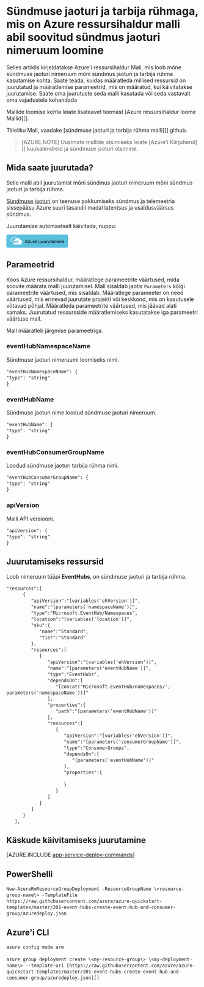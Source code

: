 <properties
    pageTitle="Sündmuse jaoturi ja tarbija rühmaga, mis on Azure ressursihaldur malli abil soovitud sündmus jaoturi nimeruum loomine | Microsoft Azure'i"
    description="Sündmuse jaoturi ja tarbija rühma Azure'i ressursihaldur malli abil soovitud sündmus jaoturi nimeruum loomiseks"
    services="event-hubs"
    documentationCenter=".net"
    authors="sethmanheim"
    manager="timlt"
    editor=""/>

<tags
    ms.service="event-hubs"
    ms.devlang="tbd"
    ms.topic="article"
    ms.tgt_pltfrm="dotnet"
    ms.workload="na"
    ms.date="08/31/2016"
    ms.author="sethm;shvija"/>

# <a name="create-an-event-hubs-namespace-with-event-hub-and-consumer-group-using-an-azure-resource-manager-template"></a>Sündmuse jaoturi ja tarbija rühmaga, mis on Azure ressursihaldur malli abil soovitud sündmus jaoturi nimeruum loomine

Selles artiklis kirjeldatakse Azure'i ressursihaldur Mall, mis loob mõne sündmuse jaoturi nimeruum mõni sündmus jaoturi ja tarbija rühma kasutamise kohta. Saate teada, kuidas määratleda millised ressursid on juurutatud ja määratlemise parameetrid, mis on määratud, kui käivitatakse juurutamise. Saate oma juurutuste seda malli kasutada või seda vastavalt oma vajadustele kohandada

Mallide loomise kohta leiate lisateavet teemast [Azure ressursihaldur loome Mallid][].

Täieliku Mall, vaadake [sündmuse jaoturi ja tarbija rühma malli][] github.

>[AZURE.NOTE]
>Uusimate mallide otsimiseks leiate [Azure'i Kiirjuhend][] kuukalendreid ja sündmuse jaoturi otsimine.

## <a name="what-will-you-deploy"></a>Mida saate juurutada?

Selle malli abil juurutamist mõni sündmus jaoturi nimeruum mõni sündmus jaoturi ja tarbija rühma.

[Sündmuse jaoturi](../event-hubs/event-hubs-what-is-event-hubs.md) on teenuse pakkumiseks sündmus ja telemeetria sissepääsu Azure suuri tasandil madal latentsus ja usaldusväärsus sündmus.

Juurutamise automaatselt käivitada, nuppu:

[![Azure'i juurutamine](./media/event-hubs-resource-manager-namespace-event-hub/deploybutton.png)](https://portal.azure.com/#create/Microsoft.Template/uri/https%3A%2F%2Fraw.githubusercontent.com%2FAzure%2Fazure-quickstart-templates%2Fmaster%2F201-event-hubs-create-event-hub-and-consumer-group%2Fazuredeploy.json)

## <a name="parameters"></a>Parameetrid

Koos Azure ressursihaldur, määratlege parameetrite väärtused, mida soovite määrata malli juurutamisel. Mall sisaldab jaotis `Parameters` kõigi parameetrite väärtused, mis sisaldab. Määratlege parameeter on need väärtused, mis erinevad juurutate projekti või keskkond, mis on kasutusele võtavad põhjal. Määratleda parameetrite väärtused, mis jäävad alati samaks. Juurutatud ressursside määratlemiseks kasutatakse iga parameetri väärtuse mall.

Mall määratleb järgmise parameetriga.

### <a name="eventhubnamespacename"></a>eventHubNamespaceName

Sündmuse jaoturi nimeruumi loomiseks nimi.

```
"eventHubNamespaceName": {
"type": "string"
}
```

### <a name="eventhubname"></a>eventHubName

Sündmuse jaoturi nime loodud sündmuse jaoturi nimeruum.

```
"eventHubName": {
"type": "string"
}
```

### <a name="eventhubconsumergroupname"></a>eventHubConsumerGroupName

Loodud sündmuse jaoturi tarbija rühma nimi.

```
"eventHubConsumerGroupName": {
"type": "string"
}
```

### <a name="apiversion"></a>apiVersion

Malli API versiooni.

```
"apiVersion": {
"type": "string"
}
```

## <a name="resources-to-deploy"></a>Juurutamiseks ressursid

Loob nimeruum tüüpi **EventHubs**, on sündmuse jaoturi ja tarbija rühma.

```
"resources":[  
      {  
         "apiVersion":"[variables('ehVersion')]",
         "name":"[parameters('namespaceName')]",
         "type":"Microsoft.EventHub/Namespaces",
         "location":"[variables('location')]",
         "sku":{  
            "name":"Standard",
            "tier":"Standard"
         },
         "resources":[  
            {  
               "apiVersion":"[variables('ehVersion')]",
               "name":"[parameters('eventHubName')]",
               "type":"EventHubs",
               "dependsOn":[  
                  "[concat('Microsoft.EventHub/namespaces/', parameters('namespaceName'))]"
               ],
               "properties":{  
                  "path":"[parameters('eventHubName')]"
               },
               "resources":[  
                  {  
                     "apiVersion":"[variables('ehVersion')]",
                     "name":"[parameters('consumerGroupName')]",
                     "type":"ConsumerGroups",
                     "dependsOn":[  
                        "[parameters('eventHubName')]"
                     ],
                     "properties":{  

                     }
                  }
               ]
            }
         ]
      }
   ],
```

## <a name="commands-to-run-deployment"></a>Käskude käivitamiseks juurutamine

[AZURE.INCLUDE [app-service-deploy-commands](../../includes/app-service-deploy-commands.md)]

## <a name="powershell"></a>PowerShelli

```
New-AzureRmResourceGroupDeployment -ResourceGroupName \<resource-group-name\> -TemplateFile https://raw.githubusercontent.com/azure/azure-quickstart-templates/master/201-event-hubs-create-event-hub-and-consumer-group/azuredeploy.json
```

## <a name="azure-cli"></a>Azure'i CLI

```
azure config mode arm

azure group deployment create \<my-resource-group\> \<my-deployment-name\> --template-uri [https://raw.githubusercontent.com/azure/azure-quickstart-templates/master/201-event-hubs-create-event-hub-and-consumer-group/azuredeploy.json][]
```

[Azure'i ressursihaldur mallide koostamine]: ../resource-group-authoring-templates.md
[Azure'i Kiirjuhend Mallid]:  https://azure.microsoft.com/documentation/templates/?term=event+hubs
[Using Azure PowerShell with Azure Resource Manager]: ../powershell-azure-resource-manager.md
[Using the Azure CLI for Mac, Linux, and Windows with Azure Resource Management]: ../xplat-cli-azure-resource-manager.md
[Sündmuse jaoturi ja tarbija rühma Mall]: https://github.com/Azure/azure-quickstart-templates/blob/master/201-event-hubs-create-event-hub-and-consumer-group/

